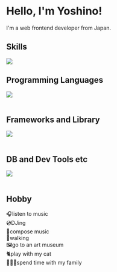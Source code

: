 # Hello, I'm Yoshino!

I'm a web frontend developer from Japan.

## Skills

![](https://github-readme-stats.vercel.app/api/top-langs?username=yoshino931107&show_icons=true&locale=en&layout=compact)

## Programming Languages

<img src="https://skillicons.dev/icons?i=html,css,js,ts" /> <br /><br />

## Frameworks and Library

<img src="https://skillicons.dev/icons?i=react,nextjs,nodejs" /> <br /><br />

## DB and Dev Tools etc

<img src="https://skillicons.dev/icons?i=tailwind,supabase,npm,git,github,vercel,vscode,figma,pr,ai,ps,discode" /> <br /><br />

## Hobby
🎧listen to music<br />
💿DJing<br />
🎵compose music<br />
👣walking<br />
🖼️go to an art museum<br />
🐈play with my cat<br />
🧑‍🧑‍🧒spend time with my family
